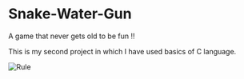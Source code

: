 # Snake-Water-Gun
A game that never gets old to be fun !!

This is my second project in which I have used basics of C language.


![Rule](https://user-images.githubusercontent.com/80421780/173671487-22919ac2-fabf-4bca-ad4b-c73161646f97.jpg)
